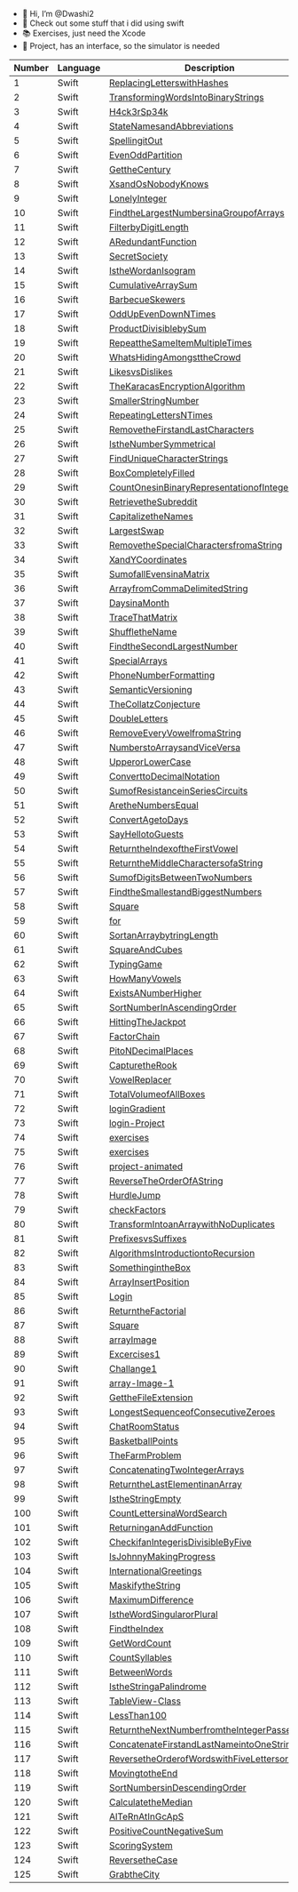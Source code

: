 - 👋 Hi, I’m @Dwashi2
- 👀 Check out some stuff that i did using swift
- 📚 Exercises, just need the Xcode
- 📱 Project, has an interface, so the simulator is needed

| Number |  Language |  Description| Exercise | Project |
| ------ | ------- | ------------- | -------- | ------- |
|   1    | Swift   |   [ReplacingLetterswithHashes](https://github.com/Dwashi2/swift-ReplacingLetterswithHashes)    |   ✅      | |
|  2     | Swift   |    [TransformingWordsIntoBinaryStrings](https://github.com/Dwashi2/swift-TransformingWordsIntoBinaryStrings)  | ✅ | |
|  3   | Swift    |  [H4ck3rSp34k](https://github.com/Dwashi2/swift-H4ck3rSp34k)     |       ✅   ||
|  4   |  Swift  |   [StateNamesandAbbreviations](https://github.com/Dwashi2/swift-StateNamesandAbbreviations)     |   ✅       | |
|   5  |  Swift   |  [SpellingitOut](https://github.com/Dwashi2/swift-SpellingitOut)   |    ✅        | |
|   6  |  Swift  |   [EvenOddPartition](https://github.com/Dwashi2/swift-EvenOddPartition)      |  ✅       | |
|   7  |  Swift   |  [GettheCentury](https://github.com/Dwashi2/swift-GettheCentury)     |   ✅       | |
|   8  | Swift   |  [XsandOsNobodyKnows](https://github.com/Dwashi2/swift-XsandOsNobodyKnows)      |  ✅        | |
|   9  |  Swift   |  [LonelyInteger](https://github.com/Dwashi2/swift-LonelyInteger)     |   ✅       | |
|  10   |  Swift    |  [FindtheLargestNumbersinaGroupofArrays](https://github.com/Dwashi2/swift-FindtheLargestNumbersinaGroupofArrays)    | ✅         | |
|  11   |  Swift    |  [FilterbyDigitLength](https://github.com/Dwashi2/swift-FilterbyDigitLength)    | ✅         | |
|  12   |  Swift    |  [ARedundantFunction](https://github.com/Dwashi2/swift-ARedundantFunction)    | ✅         | |
|  13   |  Swift    |  [SecretSociety](https://github.com/Dwashi2/swift-SecretSociety)    | ✅         | |
|  14   |  Swift    |  [IstheWordanIsogram](https://github.com/Dwashi2/swift-IstheWordanIsogram)    | ✅         | |
|  15   |  Swift    |  [CumulativeArraySum](https://github.com/Dwashi2/swift-CumulativeArraySum)    | ✅         | |
|  16   |  Swift    |  [BarbecueSkewers](https://github.com/Dwashi2/swift-BarbecueSkewers)    | ✅         | |
|  17   |  Swift    |  [OddUpEvenDownNTimes](https://github.com/Dwashi2/swift-OddUpEvenDownNTimes)    | ✅         | |
|  18   |  Swift    |  [ProductDivisiblebySum](https://github.com/Dwashi2/swift-ProductDivisiblebySum)    | ✅         | |
|  19   |  Swift    |  [RepeattheSameItemMultipleTimes](https://github.com/Dwashi2/swift-RepeattheSameItemMultipleTimes)    | ✅         | |
|  20   |  Swift    |  [WhatsHidingAmongsttheCrowd](https://github.com/Dwashi2/swift-WhatsHidingAmongsttheCrowd)    | ✅         | |
|  21   |  Swift    |  [LikesvsDislikes](https://github.com/Dwashi2/swift-LikesvsDislikes)    | ✅         | |
|  22   |  Swift    |  [TheKaracasEncryptionAlgorithm](https://github.com/Dwashi2/swift-TheKaracasEncryptionAlgorithm)    | ✅         | |
|  23   |  Swift    |  [SmallerStringNumber](https://github.com/Dwashi2/swift-SmallerStringNumber)    | ✅         | |
|  24   |  Swift    |  [RepeatingLettersNTimes](https://github.com/Dwashi2/swift-RepeatingLettersNTimes)    | ✅         | |
|  25   |  Swift    |  [RemovetheFirstandLastCharacters](https://github.com/Dwashi2/swift-RemovetheFirstandLastCharacters)    | ✅         | |
|  26   |  Swift    |  [IstheNumberSymmetrical](https://github.com/Dwashi2/swift-IstheNumberSymmetrical)    | ✅         | |
|  27   |  Swift    |  [FindUniqueCharacterStrings](https://github.com/Dwashi2/swift-FindUniqueCharacterStrings)    | ✅         | |
|  28   |  Swift    |  [BoxCompletelyFilled](https://github.com/Dwashi2/swift-BoxCompletelyFilled)    | ✅         | |
|  29   |  Swift    |  [CountOnesinBinaryRepresentationofInteger](https://github.com/Dwashi2/swift-CountOnesinBinaryRepresentationofInteger)    | ✅         | |
|  30   |  Swift    |  [RetrievetheSubreddit](https://github.com/Dwashi2/swift-RetrievetheSubreddit)    | ✅         | |
|  31   |  Swift    |  [CapitalizetheNames](https://github.com/Dwashi2/swift-CapitalizetheNames)    | ✅         | |
|  32   |  Swift    |  [LargestSwap](https://github.com/Dwashi2/swift-LargestSwap)    | ✅         | |
|  33   |  Swift    |  [RemovetheSpecialCharactersfromaString](https://github.com/Dwashi2/swift-RemovetheSpecialCharactersfromaString)    | ✅         | |
|  34   |  Swift    |  [XandYCoordinates](https://github.com/Dwashi2/swift-XandYCoordinates)    | ✅         | |
|  35   |  Swift    |  [SumofallEvensinaMatrix](https://github.com/Dwashi2/swift-SumofallEvensinaMatrix)    | ✅         | |
|  36   |  Swift    |  [ArrayfromCommaDelimitedString](https://github.com/Dwashi2/swift-ArrayfromCommaDelimitedString)    | ✅         | |
|  37   |  Swift    |  [DaysinaMonth](https://github.com/Dwashi2/swift-DaysinaMonth)    | ✅         | |
|  38   |  Swift    |  [TraceThatMatrix](https://github.com/Dwashi2/swift-TraceThatMatrix)    | ✅         | |
|  39   |  Swift    |  [ShuffletheName](https://github.com/Dwashi2/swift-ShuffletheName)    | ✅         | |
|  40   |  Swift    |  [FindtheSecondLargestNumber](https://github.com/Dwashi2/swift-FindtheSecondLargestNumber)    | ✅         | |
|  41   |  Swift    |  [SpecialArrays](https://github.com/Dwashi2/swift-SpecialArrays)    | ✅         | |
|  42   |  Swift    |  [PhoneNumberFormatting](https://github.com/Dwashi2/swift-PhoneNumberFormatting)    | ✅         | |
|  43   |  Swift    |  [SemanticVersioning](https://github.com/Dwashi2/swift-SemanticVersioning)    | ✅         | |
|  44   |  Swift    |  [TheCollatzConjecture](https://github.com/Dwashi2/swift-TheCollatzConjecture)    | ✅         | |
|  45   |  Swift    |  [DoubleLetters](https://github.com/Dwashi2/swift-DoubleLetters)    | ✅         | |
|  46   |  Swift    |  [RemoveEveryVowelfromaString](https://github.com/Dwashi2/swift-RemoveEveryVowelfromaString)    | ✅         | |
|  47   |  Swift    |  [NumberstoArraysandViceVersa](https://github.com/Dwashi2/swift-NumberstoArraysandViceVersa)    | ✅         | |
|  48   |  Swift    |  [UpperorLowerCase](https://github.com/Dwashi2/swift-UpperorLowerCase)    | ✅         | |
|  49   |  Swift    |  [ConverttoDecimalNotation](https://github.com/Dwashi2/swift-ConverttoDecimalNotation)    | ✅         | |
|  50   |  Swift    |  [SumofResistanceinSeriesCircuits](https://github.com/Dwashi2/swift-SumofResistanceinSeriesCircuits)    | ✅         | |
|  51   |  Swift    |  [AretheNumbersEqual](https://github.com/Dwashi2/swift-AretheNumbersEqual)    | ✅         | |
|  52   |  Swift    |  [ConvertAgetoDays](https://github.com/Dwashi2/swift-ConvertAgetoDays)    | ✅         | |
|  53   |  Swift    |  [SayHellotoGuests](https://github.com/Dwashi2/swift-SayHellotoGuests)    | ✅         | |
|  54   |  Swift    |  [ReturntheIndexoftheFirstVowel](https://github.com/Dwashi2/swift-ReturntheIndexoftheFirstVowel)    | ✅         | |
|  55   |  Swift    |  [ReturntheMiddleCharactersofaString](https://github.com/Dwashi2/swift-ReturntheMiddleCharactersofaString)    | ✅         | |
|  56   |  Swift    |  [SumofDigitsBetweenTwoNumbers](https://github.com/Dwashi2/swift-SumofDigitsBetweenTwoNumbers)    | ✅         | |
|  57   |  Swift    |  [FindtheSmallestandBiggestNumbers](https://github.com/Dwashi2/swift-FindtheSmallestandBiggestNumbers)    | ✅         | |
|  58   |  Swift    |  [Square](https://github.com/Dwashi2/swift-optional)    |         |✅  |
|  59   |  Swift    |  [for](https://github.com/Dwashi2/swift-for)    |  ✅       |  |
|  60   |  Swift    |  [SortanArraybytringLength](https://github.com/Dwashi2/SortanArraybytringLength)    |  ✅       |  |
|  61   |  Swift    |  [SquareAndCubes](https://github.com/Dwashi2/swift-SquareAndCubes)    |  ✅       |  |
|  62   |  Swift    |  [TypingGame](https://github.com/Dwashi2/swift-TypingGame)    |  ✅       |  |
|  63   |  Swift    |  [HowManyVowels](https://github.com/Dwashi2/swift-HowManyVowels)    |  ✅       |  |
|  64   |  Swift    |  [ExistsANumberHigher](https://github.com/Dwashi2/swift-ExistsANumberHigher)    |  ✅       |  |
|  65   |  Swift    |  [SortNumberInAscendingOrder](https://github.com/Dwashi2/swift-SortNumberInAscendingOrder)    |  ✅       |  |
|  66   |  Swift    |  [HittingTheJackpot](https://github.com/Dwashi2/swift-HittingTheJackpot)    |  ✅       |  |
|  67   |  Swift    |  [FactorChain](https://github.com/Dwashi2/swift-FactorChain)    |  ✅       |  |
|  68   |  Swift    |  [PitoNDecimalPlaces](https://github.com/Dwashi2/swift-PitoNDecimalPlaces)    |  ✅       |  |
|  69   |  Swift    |  [CapturetheRook](https://github.com/Dwashi2/swift-CapturetheRook)    |  ✅       |  |
|  70   |  Swift    |  [VowelReplacer](https://github.com/Dwashi2/swift-VowelReplacer)    |  ✅       |  |
|  71   |  Swift    |  [TotalVolumeofAllBoxes](https://github.com/Dwashi2/swift-TotalVolumeofAllBoxes)    |  ✅       |  |
|  72   |  Swift    |  [loginGradient](https://github.com/Dwashi2/swift-loginGradient)    |         |  ✅|
|  73   |  Swift    |  [login-Project](https://github.com/Dwashi2/swift-login-Project)    |         |  ✅|
|  74   |  Swift    |  [exercises](https://github.com/Dwashi2/swift-exercises)    |   ✅      |  |
|  75   |  Swift    |  [exercises](https://github.com/Dwashi2/swift-exercises)    |   ✅      |  |
|  76   |  Swift    |  [project-animated](https://github.com/Dwashi2/swift-project-animated)    |         | ✅  |
|  77   |  Swift    |  [ReverseTheOrderOfAString](https://github.com/Dwashi2/swift-ReverseTheOrderOfAString)    |    ✅     |   |
|  78   |  Swift    |  [HurdleJump](https://github.com/Dwashi2/swift-HurdleJump)    |    ✅     |   |
|  79   |  Swift    |  [checkFactors](https://github.com/Dwashi2/swift-checkFactors)    |    ✅     |   |
|  80   |  Swift    |  [TransformIntoanArraywithNoDuplicates](https://github.com/Dwashi2/swift-TransformIntoanArraywithNoDuplicates)    |    ✅     |   |
|  81   |  Swift    |  [PrefixesvsSuffixes](https://github.com/Dwashi2/swift-PrefixesvsSuffixes)    |    ✅     |   |
|  82   |  Swift    |  [AlgorithmsIntroductiontoRecursion](https://github.com/Dwashi2/swift-AlgorithmsIntroductiontoRecursion)    |    ✅     |   |
|  83   |  Swift    |  [SomethingintheBox](https://github.com/Dwashi2/swift-SomethingintheBox)    |    ✅     |   |
|  84   |  Swift    |  [ArrayInsertPosition](https://github.com/Dwashi2/swift-ArrayInsertPosition)    |    ✅     |   |
|  85   |  Swift    |  [Login](https://github.com/Dwashi2/swift-Login)    |         | ✅  |
|  86   |  Swift    |  [ReturntheFactorial](https://github.com/Dwashi2/swift-ReturntheFactorial)    |    ✅     |   |
|  87   |  Swift    |  [Square](https://github.com/Dwashi2/swift-Square)    |    ✅     |   |
|  88   |  Swift    |  [arrayImage](https://github.com/Dwashi2/arrayImage)    |         |  ✅ |
|  89   |  Swift    |  [Excercises1](https://github.com/Dwashi2/swift-Excercises1)    |    ✅     |   |
|  90   |  Swift    |  [Challange1](https://github.com/Dwashi2/swift-Challange1)    |    ✅     |   |
|  91   |  Swift    |  [array-Image-1](https://github.com/Dwashi2/swift-array-Image-1)    |         |  ✅ |
|  92   |  Swift    |  [GettheFileExtension](https://github.com/Dwashi2/swift-GettheFileExtension)    |    ✅     |   |
|  93   |  Swift    |  [LongestSequenceofConsecutiveZeroes](https://github.com/Dwashi2/swift-LongestSequenceofConsecutiveZeroes)    |    ✅     |   |
|  94   |  Swift    |  [ChatRoomStatus](https://github.com/Dwashi2/swift-ChatRoomStatus)    |    ✅     |   |
|  95   |  Swift    |  [BasketballPoints](https://github.com/Dwashi2/swift-BasketballPoints)    |    ✅     |   |
|  96   |  Swift    |  [TheFarmProblem](https://github.com/Dwashi2/swift-TheFarmProblem)    |    ✅     |   |
|  97   |  Swift    |  [ConcatenatingTwoIntegerArrays](https://github.com/Dwashi2/swift-ConcatenatingTwoIntegerArrays)    |    ✅     |   |
|  98   |  Swift    |  [ReturntheLastElementinanArray](https://github.com/Dwashi2/swift-ReturntheLastElementinanArray)    |    ✅     |   |
|  99   |  Swift    |  [IstheStringEmpty](https://github.com/Dwashi2/swift-IstheStringEmpty)    |    ✅     |   |
|  100   |  Swift    |  [CountLettersinaWordSearch](https://github.com/Dwashi2/swift-CountLettersinaWordSearch)    |    ✅     |   |
|  101   |  Swift    |  [ReturninganAddFunction](https://github.com/Dwashi2/swift-ReturninganAddFunction)    |    ✅     |   |
|  102   |  Swift    |  [CheckifanIntegerisDivisibleByFive](https://github.com/Dwashi2/swift-CheckifanIntegerisDivisibleByFive)    |    ✅     |   |
|  103   |  Swift    |  [IsJohnnyMakingProgress](https://github.com/Dwashi2/swift-IsJohnnyMakingProgress)    |    ✅     |   |
|  104   |  Swift    |  [InternationalGreetings](https://github.com/Dwashi2/swift-InternationalGreetings)    |    ✅     |   |
|  105   |  Swift    |  [MaskifytheString](https://github.com/Dwashi2/swift-MaskifytheString)    |    ✅     |   |
|  106   |  Swift    |  [MaximumDifference](https://github.com/Dwashi2/swift-MaximumDifference)    |    ✅     |   |
|  107   |  Swift    |  [IstheWordSingularorPlural](https://github.com/Dwashi2/swift-IstheWordSingularorPlural)    |    ✅     |   |
|  108   |  Swift    |  [FindtheIndex](https://github.com/Dwashi2/swift-FindtheIndex)    |    ✅     |   |
|  109   |  Swift    |  [GetWordCount](https://github.com/Dwashi2/swift-GetWordCount/tree/main)    |    ✅     |   |
|  110   |  Swift    |  [CountSyllables](https://github.com/Dwashi2/swift-CountSyllables)    |    ✅     |   |
|  111   |  Swift    |  [BetweenWords](https://github.com/Dwashi2/swift-BetweenWords)    |    ✅     |   |
|  112   |  Swift    |  [IstheStringaPalindrome](https://github.com/Dwashi2/swift-IstheStringaPalindrome)    |    ✅     |   |
|  113   |  Swift    |  [TableView-Class](https://github.com/Dwashi2/swift-TableView-Class)    |         | ✅  |
|  114   |  Swift    |  [LessThan100](https://github.com/Dwashi2/swift-LessThan100)    |   ✅  |   |
|  115   |  Swift    |  [ReturntheNextNumberfromtheIntegerPassed](https://github.com/Dwashi2/swift-ReturntheNextNumberfromtheIntegerPassed)    |   ✅  |   |
|  116   |  Swift    |  [ConcatenateFirstandLastNameintoOneString](https://github.com/Dwashi2/swift-ConcatenateFirstandLastNameintoOneString)    |   ✅  |   |
|  117   |  Swift    |  [ReversetheOrderofWordswithFiveLettersorMore](https://github.com/Dwashi2/swift-ReversetheOrderofWordswithFiveLettersorMore)    |   ✅  | |
|  118   |  Swift    |  [MovingtotheEnd](https://github.com/Dwashi2/swift-MovingtotheEnd)    |   ✅  | |
|  119   |  Swift    |  [SortNumbersinDescendingOrder](https://github.com/Dwashi2/swift-SortNumbersinDescendingOrder)    |   ✅  | |
|  120   |  Swift    |  [CalculatetheMedian](https://github.com/Dwashi2/swift-CalculatetheMedian)    |   ✅  | |
|  121   |  Swift    |  [AlTeRnAtInGcApS](https://github.com/Dwashi2/swift-AlTeRnAtInGcApS)    |   ✅  | |
|  122   |  Swift    |  [PositiveCountNegativeSum](https://github.com/Dwashi2/swift-PositiveCountNegativeSum)    |   ✅  | |
|  123   |  Swift    |  [ScoringSystem](https://github.com/Dwashi2/swift-ScoringSystem)    |   ✅  | |
|  124   |  Swift    |  [ReversetheCase](https://github.com/Dwashi2/swift-ReversetheCase)    |   ✅  | |
|  125   |  Swift    |  [GrabtheCity](https://github.com/Dwashi2/swift-GrabtheCity)    |   ✅  | |












































































